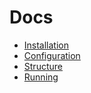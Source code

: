 Docs
====

- [Installation](Installation.md)
- [Configuration](Configuration.md)
- [Structure](Structure.md)
- [Running](Running.md)
